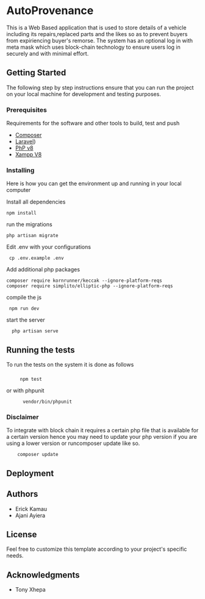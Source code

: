 

# AutoProvenance
This is a Web Based application that is used to store details of a 
vehicle including its repairs,replaced parts and the likes so as to 
prevent buyers from expiriencing buyer's remorse. The system has an 
optional log in with meta mask which uses block-chain technology to
ensure users log in securely and with minimal effort.

## Getting Started

The following step by step instructions ensure that you can run the
project on your local machine for development and testing purposes.

### Prerequisites

Requirements for the software and other tools to build, test and push

- [Composer](https://getcomposer.org/)
- [Laravel](https://laravel.com/docs/11.x))
- [PhP v8](https://www.php.net/downloads.php)
- [Xampp V8](https://www.apachefriends.org/download.html)

### Installing

Here is how you can get the environment up and running in your local computer

Install all dependencies

    npm install

run the migrations

    php artisan migrate
    

Edit .env with your configurations

     cp .env.example .env
     
Add additional php packages

    composer require kornrunner/keccak --ignore-platform-reqs 
    composer require simplito/elliptic-php --ignore-platform-reqs


compile the js

     npm run dev
     
start the server

      php artisan serve
      
## Running the tests

To run the tests on the system it is done as follows

### 

         npm test

or with phpunit

          vendor/bin/phpunit


### Disclaimer
To integrate with block chain it requires a certain php file that is available for a certain version hence you may need to
update your php version if you are using a lower version or runcomposer update like so.

        composer update

## Deployment


## Authors

  - Erick Kamau
  - Ajani Ayiera

## License

Feel free to customize this template according to your project's specific needs.


## Acknowledgments

  - Tony Xhepa
    
